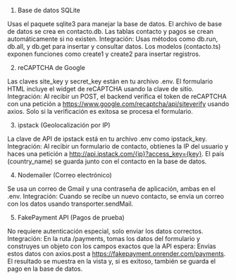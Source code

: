 1. Base de datos SQLite

  Usas el paquete sqlite3 para manejar la base de datos.
  El archivo de base de datos se crea en contacto.db.
  Las tablas contacto y pagos se crean automáticamente si no existen.
  Integración:
  Usas métodos como db.run, db.all, y db.get para insertar y consultar datos.
  Los modelos (contacto.ts) exponen funciones como create1 y create2 para insertar registros.
  
2. reCAPTCHA de Google

  Las claves site_key y secret_key están en tu archivo .env.
  El formulario HTML incluye el widget de reCAPTCHA usando la clave de sitio.
  Integración:
  Al recibir un POST, el backend verifica el token de reCAPTCHA con una petición a https://www.google.com/recaptcha/api/siteverify usando axios.
  Solo si la verificación es exitosa se procesa el formulario.
  
3. ipstack (Geolocalización por IP)

  La clave de API de ipstack está en tu archivo .env como ipstack_key.
  Integración:
  Al recibir un formulario de contacto, obtienes la IP del usuario y haces una petición a http://api.ipstack.com/{ip}?access_key={key}.
  El país (country_name) se guarda junto con el contacto en la base de datos.
  
4. Nodemailer (Correo electrónico)
   
  Se usa un correo de Gmail y una contraseña de aplicación, ambas en el .env.
  Integración:
  Cuando se recibe un nuevo contacto, se envía un correo con los datos usando transporter.sendMail.
  
5. FakePayment API (Pagos de prueba)

  No requiere autenticación especial, solo enviar los datos correctos.
  Integración:
  En la ruta /payments, tomas los datos del formulario y construyes un objeto con los campos exactos que la API espera:
  Envías estos datos con axios.post a https://fakepayment.onrender.com/payments.
  El resultado se muestra en la vista y, si es exitoso, también se guarda el pago en la base de datos.
